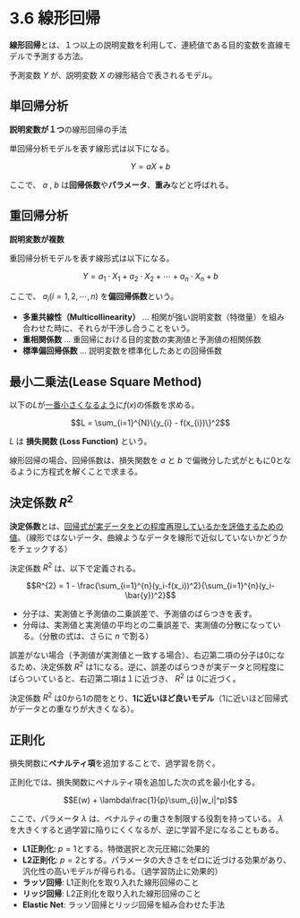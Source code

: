 <script type="text/javascript" async src="https://cdnjs.cloudflare.com/ajax/libs/mathjax/3.2.2/es5/tex-mml-chtml.min.js">
</script>
<script type="text/x-mathjax-config">
 MathJax.Hub.Config({
 tex2jax: {
 inlineMath: [['$', '$'] ],
 displayMath: [ ['$$','$$'], ["\\[","\\]"] ]
 }
 });
</script>


# 3.6 線形回帰

**線形回帰**とは、１つ以上の説明変数を利用して、連続値である目的変数を直線モデルで予測する方法。

予測変数 $Y$ が、説明変数 $X$ の線形結合で表されるモデル。


## 単回帰分析

**説明変数が１つ**の線形回帰の手法

単回帰分析モデルを表す線形式は以下になる。

$$Y = aX + b$$

ここで、 $a$ , $b$ は**回帰係数**や**パラメータ**、**重み**などと呼ばれる。

## 重回帰分析

**説明変数が複数**

重回帰分析モデルを表す線形式は以下になる。

$$Y = a_{1}{\cdot}X_{1} + a_{2}{\cdot}X_{2} + {\cdots} + a_{n}{\cdot}X_{n} + b$$

ここで、 $a_{i} (i = 1, 2, \cdots, n)$ を**偏回帰係数**という。

- **多重共線性（Multicollinearity）** ... 相関が強い説明変数（特徴量）を組み合わせた時に、それらが干渉し合うことをいう。
- **重相関係数** ... 重回帰における目的変数の実測値と予測値の相関係数
- **標準偏回帰係数** ... 説明変数を標準化したあとの回帰係数

## 最小二乗法(Lease Square Method)

以下の$L$が<u>一番小さくなるよう</u>に$f(x)$の係数を求める。

$$L = \sum_{i=1}^{N}\{y_{i} - f(x_{i})\}^2$$

$L$ は **損失関数 (Loss Function)** という。

線形回帰の場合、回帰係数は、損失関数を $a$ と $b$ で偏微分した式がともに0となるように方程式を解くことで求まる。

## 決定係数 $R^2$

**決定係数**とは、<u>回帰式が実データをどの程度再現しているかを評価するための値</u>。（線形ではないデータ、曲線ようなデータを線形で近似していないかどうかをチェックする）

決定係数 $R^{2}$ は、以下で定義される。

$$R^{2} = 1 - \frac{\sum_{i=1}^{n}(y_i-f(x_i))^2}{\sum_{i=1}^{n}(y_i-\bar{y})^2}$$

- 分子は、実測値と予測値の二乗誤差で、予測値のばらつきを表す。
- 分母は、実測値と実測値の平均との二乗誤差で、実測値の分散になっている。（分散の式は、さらに $n$ で割る）

誤差がない場合（予測値が実測値と一致する場合）、右辺第二項の分子は0になるため、決定係数 $R^2$ は1になる。逆に、誤差のばらつきが実データと同程度にばらついていると、右辺第二項は１に近づき、 $R^2$ は 0に近づく。

決定係数 $R^2$ は0から1の間をとり、**1に近いほど良いモデル**（1に近いほど回帰式がデータとの重なりが大きくなる）。

## 正則化

損失関数に**ペナルティ項**を追加することで、過学習を防ぐ。

正則化では、損失関数にペナルティ項を追加した次の式を最小化する。

$$E(w) + \lambda\frac{1}{p}\sum_{i}|w_i|^p)$$

ここで、パラメータ $\lambda$ は、ペナルティの重さを制限する役割を持っている。 $\lambda$ を大きくすると過学習に陥りにくくなるが、逆に学習不足になることもある。


- **L1正則化**: $p=1$とする。特徴選択と次元圧縮に効果的
- **L2正則化**: $p=2$とする。パラメータの大きさをゼロに近づける効果があり、汎化性の高いモデルが得られる。（過学習防止に効果的）
- **ラッソ回帰**: L1正則化を取り入れた線形回帰のこと
- **リッジ回帰**: L2正則化を取り入れた線形回帰のこと
- **Elastic Net**: ラッソ回帰とリッジ回帰を組み合わせた手法

